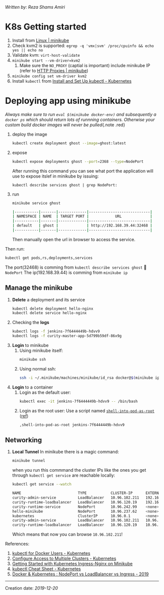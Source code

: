 _Written by: Reza Shams Amiri_
# K8s Getting started

1. Install from [Linux | minikube][LM]
2. Check kvm2 is supported: `egrep -q 'vmx|svm' /proc/cpuinfo && echo yes || echo no`
3. Validate kvm: `virt-host-validate`
4. `minikube start --vm-driver=kvm2`
    1. Make sure the `NO_PROXY` (captial is important) include minikube IP (refer to [HTTP Proxies | minikube][HPM])
5. `minikube config set vm-driver kvm2`
6. Install `kubectl` from [Install and Set Up kubectl - Kubernetes][IASUKK]

# Deploying app using minikube

_Always make sure to run `eval $(minikube docker-env)` and subsequently a `docker ps` which should return lots of runnning containers. Otherwise your custom build docker images will never be pulled_{.note .red}
1. deploy the image
    ``` sh
    kubectl create deployment ghost --image=ghost:latest
    ```
2. expose
    ``` sh
    kubectl expose deployments ghost --port=2368 --type=NodePort
    ```
    After running this command you can see what port the application will use to expose itslef in minikube by issuing:
    ```
    kubectl describe services ghost | grep NodePort:
    ```
3. run
    ``` sh
    minikube service ghost

    |-----------|-------|-------------|----------------------------|
    | NAMESPACE | NAME  | TARGET PORT |            URL             |
    |-----------|-------|-------------|----------------------------|
    | default   | ghost |             | http://192.168.39.44:32468 |
    |-----------|-------|-------------|----------------------------|
    ```
    Then manually open the url in browser to access the service.

Then run:
``` sh
kubectl get pods,rs,deployments,services
```
The port(32468) is comming from `kubectl describe services ghost`  `NodePort`
The ip(192.168.39.44) is comming from `minikube ip`

## Manage the minikube
1. **Delete** a deployment and its service
    ``` sh
    kubectl delete deployment hello-nginx
    kubectl delete service hello-nginx
    ```
1. Checking the **logs**
   ``` sh
   kubectl logs -f jenkins-7f6444449b-hdvv9
   kubectl logs -f curity-master-app-5d799b59df-86x9g
   ```
1. **Login** to minikube
   1. Using minikube itself:
      ``` sh
      minikube ssh
      ```
   3. Using normal ssh:
      ``` sh
      ssh -i ~/.minikube/machines/minikube/id_rsa docker@$(minikube ip)
      ```      
1. **Login** to a container
   1. Login as the default user:
      ``` sh
      kubectl exec -it jenkins-7f6444449b-hdvv9 -- /bin/bash
      ```
   1. Login as the root user:
      Use a script named [`shell-into-pod-as-root`][MSIPARADEMG] ([ref][STUFFDEIKEI3KKG])
      ``` sh
      ,shell-into-pod-as-root jenkins-7f6444449b-hdvv9
      ```
## Networking
1. **Local Tunnel**
    In minikube there is a magic command:
    ``` sh
    minikube tunnel
    ```
    when you run this commmand the cluster IPs like the ones you get through `kubectl get service` are reachable locally:
    ``` sh
    kubectl get service --watch

    NAME                          TYPE           CLUSTER-IP      EXTERNAL-IP     PORT(S)                         AGE
    curity-admin-service          LoadBalancer   10.96.102.211   192.168.39.48   6749:30614/TCP,6789:30575/TCP   31h
    curity-runtime-loadbalancer   LoadBalancer   10.96.120.19    192.168.39.44   8445:32153/TCP                  81m
    curity-runtime-service        NodePort       10.96.242.99    <none>          6789:32240/TCP,2024:31809/TCP   22m
    hello-minikube                NodePort       10.96.237.62    <none>          8080:30219/TCP                  5d15h
    kubernetes                    ClusterIP      10.96.0.1       <none>          443/TCP                         5d15h
    curity-admin-service          LoadBalancer   10.96.102.211   10.96.102.211,192.168.39.48   6749:30614/TCP,6789:30575/TCP   31h
    curity-runtime-loadbalancer   LoadBalancer   10.96.120.19    10.96.120.19,192.168.39.44    8445:32153/TCP                  85m
    ```
    Which means that now you can browse `10.96.102.211`!

References:
1. [kubectl for Docker Users - Kubernetes][KFDUK]
2. [Configure Access to Multiple Clusters - Kubernetes][CATMCK]
3. [Getting Started with Kubernetes Ingress-Nginx on Minikube][GSWKINOM]
4. [kubectl Cheat Sheet - Kubernetes][KCSK]
5. [Docker & Kubernetes : NodePort vs LoadBalancer vs Ingress - 2019][DKNVLVI2]

* * *
Creation date: _2019-12-20_

[LM]: https://minikube.sigs.k8s.io/docs/start/linux/
[HPM]: https://minikube.sigs.k8s.io/docs/reference/networking/proxy/
[IASUKK]: https://kubernetes.io/docs/tasks/tools/install-kubectl/
[STUFFDEIKEI3KKG]: https://github.com/kubernetes/kubernetes/issues/30656#issuecomment-476872519
[MSIPARADEMG]: https://github.com/existme/MyDotFiles/blob/develop/extras/bin/%2Cshell-into-pod-as-root
[KFDUK]: https://kubernetes.io/docs/reference/kubectl/docker-cli-to-kubectl/
[CATMCK]: https://kubernetes.io/docs/tasks/access-application-cluster/configure-access-multiple-clusters/
[GSWKINOM]: https://medium.com/@awkwardferny/getting-started-with-kubernetes-ingress-nginx-on-minikube-d75e58f52b6c
[KCSK]: https://kubernetes.io/docs/reference/kubectl/cheatsheet/
[DKNVLVI2]: https://www.bogotobogo.com/DevOps/Docker/Docker_Kubernetes_NodePort_vs_LoadBalancer_vs_Ingress.php